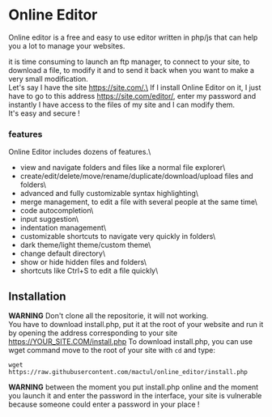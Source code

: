 # Online Editor

Online editor is a free and easy to use editor written in php/js that can help you a lot to manage your websites.

it is time consuming to launch an ftp manager, to connect to your site, to download a file, to modify it and to send it back when you want to make a very small modification.\
Let's say I have the site https://site.com/.\
If I install Online Editor on it, I just have to go to this address https://site.com/editor/, enter my password and instantly I have access to the files of my site and I can modify them.\
It's easy and secure !

### features

Online Editor includes dozens of features.\
- view and navigate folders and files like a normal file explorer\
- create/edit/delete/move/rename/duplicate/download/upload files and folders\
- advanced and fully customizable syntax highlighting\
- merge management, to edit a file with several people at the same time\
- code autocompletion\
- input suggestion\
- indentation management\
- customizable shortcuts to navigate very quickly in folders\
- dark theme/light theme/custom theme\
- change default directory\
- show or hide hidden files and folders\
- shortcuts like Ctrl+S to edit a file quickly\

## Installation

**__WARNING__** Don't clone all the repositorie, it will not working.\
You have to download install.php, put it at the root of your website and run it by opening the address corresponding to your site https://YOUR_SITE.COM/install.php
To download install.php, you can use wget command
move to the root of your site with `cd` and type:
```
wget https://raw.githubusercontent.com/mactul/online_editor/install.php
```

**__WARNING__** between the moment you put install.php online and the moment you launch it and enter the password in the interface, your site is vulnerable because someone could enter a password in your place !
